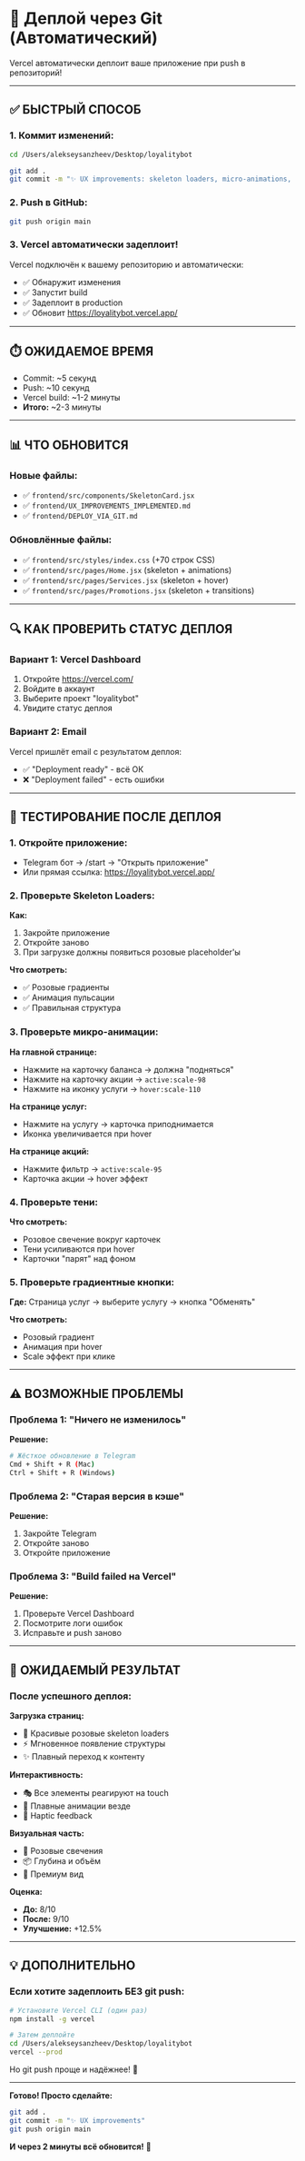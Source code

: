 # 🚀 Деплой через Git (Автоматический)

Vercel автоматически деплоит ваше приложение при push в репозиторий!

---

## ✅ БЫСТРЫЙ СПОСОБ

### 1. Коммит изменений:

```bash
cd /Users/alekseysanzheev/Desktop/loyalitybot

git add .
git commit -m "✨ UX improvements: skeleton loaders, micro-animations, enhanced shadows, gradient buttons"
```

### 2. Push в GitHub:

```bash
git push origin main
```

### 3. Vercel автоматически задеплоит!

Vercel подключён к вашему репозиторию и автоматически:
- ✅ Обнаружит изменения
- ✅ Запустит build
- ✅ Задеплоит в production
- ✅ Обновит https://loyalitybot.vercel.app/

---

## ⏱️ ОЖИДАЕМОЕ ВРЕМЯ

- Commit: ~5 секунд
- Push: ~10 секунд  
- Vercel build: ~1-2 минуты
- **Итого:** ~2-3 минуты

---

## 📊 ЧТО ОБНОВИТСЯ

### Новые файлы:
- ✅ `frontend/src/components/SkeletonCard.jsx`
- ✅ `frontend/UX_IMPROVEMENTS_IMPLEMENTED.md`
- ✅ `frontend/DEPLOY_VIA_GIT.md`

### Обновлённые файлы:
- ✅ `frontend/src/styles/index.css` (+70 строк CSS)
- ✅ `frontend/src/pages/Home.jsx` (skeleton + animations)
- ✅ `frontend/src/pages/Services.jsx` (skeleton + hover)
- ✅ `frontend/src/pages/Promotions.jsx` (skeleton + transitions)

---

## 🔍 КАК ПРОВЕРИТЬ СТАТУС ДЕПЛОЯ

### Вариант 1: Vercel Dashboard
1. Откройте https://vercel.com/
2. Войдите в аккаунт
3. Выберите проект "loyalitybot"
4. Увидите статус деплоя

### Вариант 2: Email
Vercel пришлёт email с результатом деплоя:
- ✅ "Deployment ready" - всё ОК
- ❌ "Deployment failed" - есть ошибки

---

## 📱 ТЕСТИРОВАНИЕ ПОСЛЕ ДЕПЛОЯ

### 1. Откройте приложение:
- Telegram бот → /start → "Открыть приложение"
- Или прямая ссылка: https://loyalitybot.vercel.app/

### 2. Проверьте Skeleton Loaders:

**Как:**
1. Закройте приложение
2. Откройте заново
3. При загрузке должны появиться розовые placeholder'ы

**Что смотреть:**
- ✅ Розовые градиенты
- ✅ Анимация пульсации
- ✅ Правильная структура

### 3. Проверьте микро-анимации:

**На главной странице:**
- Нажмите на карточку баланса → должна "подняться"
- Нажмите на карточку акции → `active:scale-98`
- Нажмите на иконку услуги → `hover:scale-110`

**На странице услуг:**
- Нажмите на услугу → карточка приподнимается
- Иконка увеличивается при hover

**На странице акций:**
- Нажмите фильтр → `active:scale-95`
- Карточка акции → hover эффект

### 4. Проверьте тени:

**Что смотреть:**
- Розовое свечение вокруг карточек
- Тени усиливаются при hover
- Карточки "парят" над фоном

### 5. Проверьте градиентные кнопки:

**Где:** Страница услуг → выберите услугу → кнопка "Обменять"

**Что смотреть:**
- Розовый градиент
- Анимация при hover
- Scale эффект при клике

---

## ⚠️ ВОЗМОЖНЫЕ ПРОБЛЕМЫ

### Проблема 1: "Ничего не изменилось"

**Решение:**
```bash
# Жёсткое обновление в Telegram
Cmd + Shift + R (Mac)
Ctrl + Shift + R (Windows)
```

### Проблема 2: "Старая версия в кэше"

**Решение:**
1. Закройте Telegram
2. Откройте заново
3. Откройте приложение

### Проблема 3: "Build failed на Vercel"

**Решение:**
1. Проверьте Vercel Dashboard
2. Посмотрите логи ошибок
3. Исправьте и push заново

---

## 🎯 ОЖИДАЕМЫЙ РЕЗУЛЬТАТ

### После успешного деплоя:

**Загрузка страниц:**
- 💖 Красивые розовые skeleton loaders
- ⚡ Мгновенное появление структуры
- ✨ Плавный переход к контенту

**Интерактивность:**
- 🎭 Все элементы реагируют на touch
- 🌈 Плавные анимации везде
- 💫 Haptic feedback

**Визуальная часть:**
- 🎨 Розовые свечения
- 📦 Глубина и объём
- 💖 Премиум вид

**Оценка:**
- **До:** 8/10
- **После:** 9/10
- **Улучшение:** +12.5%

---

## 💡 ДОПОЛНИТЕЛЬНО

### Если хотите задеплоить БЕЗ git push:

```bash
# Установите Vercel CLI (один раз)
npm install -g vercel

# Затем деплойте
cd /Users/alekseysanzheev/Desktop/loyalitybot
vercel --prod
```

Но git push проще и надёжнее! 🚀

---

**Готово! Просто сделайте:**

```bash
git add .
git commit -m "✨ UX improvements"
git push origin main
```

**И через 2 минуты всё обновится!** 🎉

